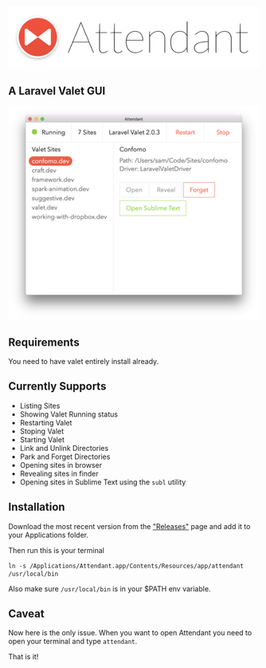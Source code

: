 <p align="center">
  <img src="icons/title.png">
</p>

## A Laravel Valet GUI

<p align="center">
  <img src="shot.png">
</p>

## Requirements

You need to have valet entirely install already.

## Currently Supports

- Listing Sites
- Showing Valet Running status
- Restarting Valet
- Stoping Valet
- Starting Valet
- Link and Unlink Directories
- Park and Forget Directories
- Opening sites in browser
- Revealing sites in finder
- Opening sites in Sublime Text using the `subl` utility

## Installation

Download the most recent version from the ["Releases"](https://github.com/phppirate/attendant/releases) page and add it to your Applications folder.

Then run this is your terminal
```
ln -s /Applications/Attendant.app/Contents/Resources/app/attendant /usr/local/bin
```
Also make sure `/usr/local/bin` is in your $PATH env variable.

## Caveat

Now here is the only issue. When you want to open Attendant you need to open your terminal and type `attendant`.

That is it!

